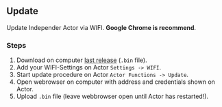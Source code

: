 ## Update

Update Independer Actor via WIFI. **Google Chrome is recommend**.

### Steps

1. Download on computer [last release](https://github.com/maxbundscherer/independer-loras/releases/) (``.bin`` file).
2. Add your WIFI-Settings on Actor ``Settings -> WIFI``.
3. Start update procedure on Actor ``Actor Functions -> Update``.
4. Open webrowser on computer with address and credentials shown on Actor.
5. Upload ``.bin`` file (leave webbrowser open until Actor has restarted!).